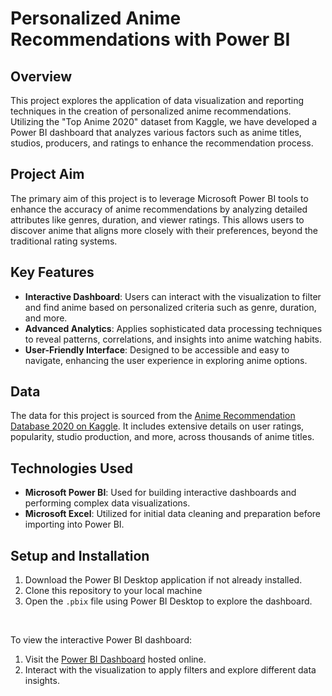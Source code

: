 # Personalized Anime Recommendations with Power BI

## Overview

This project explores the application of data visualization and reporting techniques in the creation of personalized anime recommendations. Utilizing the "Top Anime 2020" dataset from Kaggle, we have developed a Power BI dashboard that analyzes various factors such as anime titles, studios, producers, and ratings to enhance the recommendation process.

## Project Aim

The primary aim of this project is to leverage Microsoft Power BI tools to enhance the accuracy of anime recommendations by analyzing detailed attributes like genres, duration, and viewer ratings. This allows users to discover anime that aligns more closely with their preferences, beyond the traditional rating systems.

## Key Features

- **Interactive Dashboard**: Users can interact with the visualization to filter and find anime based on personalized criteria such as genre, duration, and more.
- **Advanced Analytics**: Applies sophisticated data processing techniques to reveal patterns, correlations, and insights into anime watching habits.
- **User-Friendly Interface**: Designed to be accessible and easy to navigate, enhancing the user experience in exploring anime options.

## Data

The data for this project is sourced from the [Anime Recommendation Database 2020 on Kaggle](https://www.kaggle.com/datasets/hernan4444/anime-recommendation-database-2020?resource=download). It includes extensive details on user ratings, popularity, studio production, and more, across thousands of anime titles.

## Technologies Used

- **Microsoft Power BI**: Used for building interactive dashboards and performing complex data visualizations.
- **Microsoft Excel**: Utilized for initial data cleaning and preparation before importing into Power BI.

## Setup and Installation

1. Download the Power BI Desktop application if not already installed.
2. Clone this repository to your local machine
3. Open the `.pbix` file using Power BI Desktop to explore the dashboard.
<br />

To view the interactive Power BI dashboard:
1. Visit the [Power BI Dashboard](https://app.powerbi.com/view?r=eyJrIjoiMjIxZWI4MTEtMTM0NC00NzkwLTlkODYtOTI4YmRhMmFiZGU4IiwidCI6ImNkY2JiMGUyLTlmZWEtNGY1NC04NjcwLTY3MjcwNzc5N2FkYSIsImMiOjEwfQ%3D%3D&pageName=ReportSection) hosted online.
2. Interact with the visualization to apply filters and explore different data insights.
